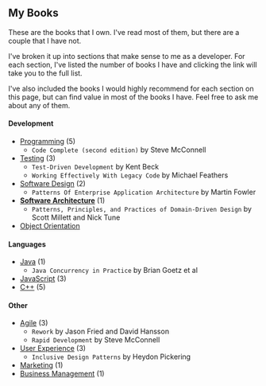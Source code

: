 ## My Books

These are the books that I own. I've read most of them, but there are a couple that I have not.

I've broken it up into sections that make sense to me as a developer. For each section, I've listed the number of books I have and clicking the link will take you to the full list.

I've also included the books I would highly recommend for each section on this page, but can find value in most of the books I have. Feel free to ask me about any of them.

#### Development

* [Programming](programming.md) (5)
  * ```Code Complete (second edition)``` by Steve McConnell
* [Testing](testing.md) (3)
  * ```Test-Driven Development``` by Kent Beck
  * ```Working Effectively With Legacy Code``` by Michael Feathers
* [Software Design](software-design.md) (2)
  * ```Patterns Of Enterprise Application Architecture``` by Martin Fowler
* **[Software Architecture](software-architecture.md)** (1)
  * ```Patterns, Principles, and Practices of Domain-Driven Design``` by Scott Millett and Nick Tune
* [Object Orientation](object-orientation.md)

#### Languages

* [Java](java.md) (1)
  * ```Java Concurrency in Practice``` by Brian Goetz et al
* [JavaScript](javascript.md) (3)
* [C++](c++.md) (5)

#### Other

* [Agile](agile.md) (3)
  * ```Rework``` by Jason Fried and David Hansson
  * ```Rapid Development``` by Steve McConnell
* [User Experience](user-experience.md) (3)
  * ```Inclusive Design Patterns``` by Heydon Pickering
* [Marketing](marketing.md) (1)
* [Business Management](business-management.md) (1)
